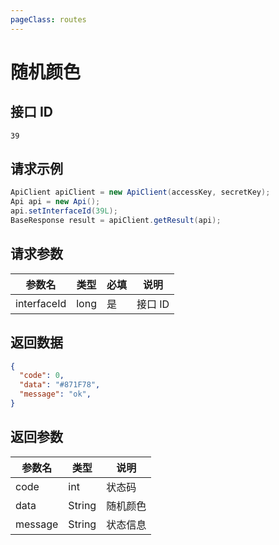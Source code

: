 ```yaml
---
pageClass: routes
---
```


# 随机颜色 <Badge text="正常" type="tip"/>

## 接口 ID

``` 
39
```

## 请求示例

``` java
ApiClient apiClient = new ApiClient(accessKey, secretKey);
Api api = new Api();
api.setInterfaceId(39L);
BaseResponse result = apiClient.getResult(api);
```

## 请求参数

| 参数名      | 类型 | 必填 | 说明    |
| ----------- | ---- | ---- | ------- |
| interfaceId | long | 是   | 接口 ID |

## 返回数据

``` json
{
  "code": 0,
  "data": "#871F78",
  "message": "ok",
}
```

## 返回参数

| 参数名  | 类型   | 说明     |
| ------- | ------ | -------- |
| code    | int    | 状态码   |
| data    | String | 随机颜色 |
| message | String | 状态信息 |

<ads></ads>